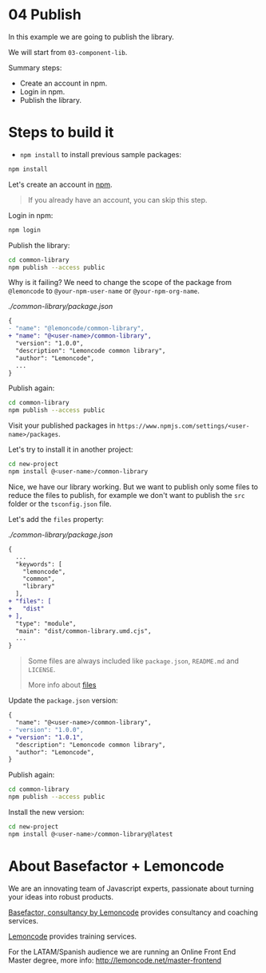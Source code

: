 # 04 Publish

In this example we are going to publish the library.

We will start from `03-component-lib`.

Summary steps:

- Create an account in npm.
- Login in npm.
- Publish the library.

# Steps to build it

- `npm install` to install previous sample packages:

```bash
npm install
```

Let's create an account in [npm](https://www.npmjs.com/signup).

> If you already have an account, you can skip this step.

Login in npm:

```bash
npm login
```

Publish the library:

```bash
cd common-library
npm publish --access public
```

Why is it failing? We need to change the scope of the package from `@lemoncode` to `@your-npm-user-name` or `@your-npm-org-name`.

_./common-library/package.json_

```diff
{
- "name": "@lemoncode/common-library",
+ "name": "@<user-name>/common-library",
  "version": "1.0.0",
  "description": "Lemoncode common library",
  "author": "Lemoncode",
  ...
}
```

Publish again:

```bash
cd common-library
npm publish --access public
```

Visit your published packages in `https://www.npmjs.com/settings/<user-name>/packages`.

Let's try to install it in another project:

```bash
cd new-project
npm install @<user-name>/common-library
```

Nice, we have our library working. But we want to publish only some files to reduce the files to publish, for example we don't want to publish the `src` folder or the `tsconfig.json` file.

Let's add the `files` property:

_./common-library/package.json_

```diff
{
  ...
  "keywords": [
    "lemoncode",
    "common",
    "library"
  ],
+ "files": [
+   "dist"
+ ],
  "type": "module",
  "main": "dist/common-library.umd.cjs",
  ...
}
```

> Some files are always included like `package.json`, `README.md` and `LICENSE`.
>
> More info about [files](https://docs.npmjs.com/cli/v7/configuring-npm/package-json#files)

Update the `package.json` version:

```diff
{
  "name": "@<user-name>/common-library",
- "version": "1.0.0",
+ "version": "1.0.1",
  "description": "Lemoncode common library",
  "author": "Lemoncode",
}
```

Publish again:

```bash
cd common-library
npm publish --access public
```

Install the new version:

```bash
cd new-project
npm install @<user-name>/common-library@latest
```

# About Basefactor + Lemoncode

We are an innovating team of Javascript experts, passionate about turning your ideas into robust products.

[Basefactor, consultancy by Lemoncode](http://www.basefactor.com) provides consultancy and coaching services.

[Lemoncode](http://lemoncode.net/services/en/#en-home) provides training services.

For the LATAM/Spanish audience we are running an Online Front End Master degree, more info: http://lemoncode.net/master-frontend
